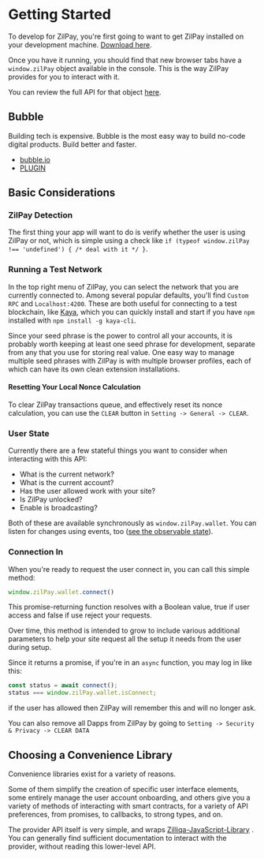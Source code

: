 # Getting Started

To develop for ZilPay, you're first going to want to get ZilPay installed on your development machine. [Download here](https://zilpay.xyz/).

Once you have it running, you should find that new browser tabs have a `window.zilPay` object available in the console. This is the way ZilPay provides for you to interact with it.

You can review the full API for that object [here](../zilliqa-provider).

## Bubble

Building tech is expensive. Bubble is the most easy way to build no-code digital products. Build better and faster.

 - [bubble.io](https://bubble.io/)
 - [PLUGIN](https://bubble.io/plugin/zilpay---zilliqa-wallet-1660211605724x172398360975376400)


## Basic Considerations

### ZilPay Detection

The first thing your app will want to do is verify whether the user is using ZilPay or not, which is simple using a check like `if (typeof window.zilPay !== 'undefined') { /* deal with it */ }`.

### Running a Test Network

In the top right menu of ZilPay, you can select the network that you are currently connected to. Among several popular defaults, you'll find `Custom RPC` and `Localhost:4200`. These are both useful for connecting to a test blockchain, like [Kaya](https://github.com/Zilliqa/kaya), which you can quickly install and start if you have `npm` installed with `npm install -g kaya-cli`.

Since your seed phrase is the power to control all your accounts, it is probably worth keeping at least one seed phrase for development, separate from any that you use for storing real value. One easy way to manage multiple seed phrases with ZilPay is with multiple browser profiles, each of which can have its own clean extension installations.

#### Resetting Your Local Nonce Calculation

To clear ZilPay transactions queue, and effectively reset its nonce calculation, you can use the `CLEAR` button in `Setting -> General -> CLEAR`.

### User State

Currently there are a few stateful things you want to consider when interacting with this API:

- What is the current network?
- What is the current account?
- Has the user allowed work with your site?
- Is ZilPay unlocked?
- Enable is broadcasting?

Both of these are available synchronously as `window.zilPay.wallet`. You can listen for changes using events, too ([see the observable state](../zilliqa-provider/#window-zilpay-wallet-observablenetwork)).

### Connection In

When you're ready to request the user connect in, you can call this simple method:

```javascript
window.zilPay.wallet.connect()
```

This promise-returning function resolves with a Boolean value, true if user access and false if use reject your requests.

Over time, this method is intended to grow to include various additional parameters to help your site request all the setup it needs from the user during setup.

Since it returns a promise, if you're in an `async` function, you may log in like this:

```javascript
const status = await connect();
status === window.zilPay.wallet.isConnect;
```
if the user has allowed then ZilPay will remember this and will no longer ask.

You can also remove all Dapps from ZilPay by going to ```Setting -> Security & Privacy -> CLEAR DATA```

## Choosing a Convenience Library

Convenience libraries exist for a variety of reasons.

Some of them simplify the creation of specific user interface elements, some entirely manage the user account onboarding, and others give you a variety of methods of interacting with smart contracts, for a variety of API preferences, from promises, to callbacks, to strong types, and on.

The provider API itself is very simple, and wraps [Zilliqa-JavaScript-Library](https://github.com/Zilliqa/Zilliqa-JavaScript-Library) . You can generally find sufficient documentation to interact with the provider, without reading this lower-level API.

